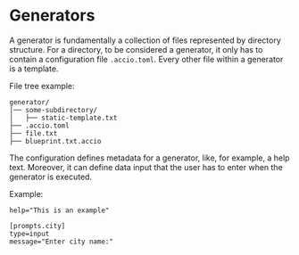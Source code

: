 # Generators
A generator is fundamentally a collection of files represented by directory structure. 
For a directory, to be considered a generator, it only has to contain a configuration 
file `.accio.toml`. Every other file within a generator is a template.

File tree example:
```
generator/
|── some-subdirectory/
│   ├── static-template.txt
├── .accio.toml
├── file.txt
├── blueprint.txt.accio

```

The configuration defines metadata for a generator, like, for example, a help text. 
Moreover, it can define data input that the user has to enter when the generator 
is executed. 

Example:
```
help="This is an example"

[prompts.city]
type=input
message="Enter city name:"
```